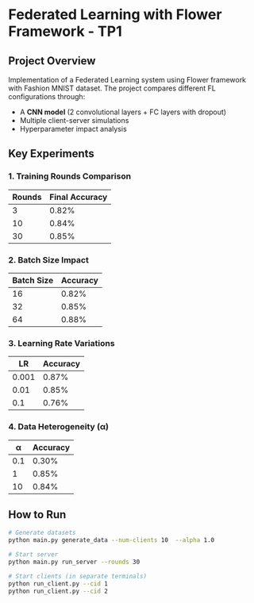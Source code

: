 # Federated Learning with Flower Framework - TP1

## Project Overview
Implementation of a Federated Learning system using Flower framework with Fashion MNIST dataset. The project compares different FL configurations through:

- A **CNN model** (2 convolutional layers + FC layers with dropout)
- Multiple client-server simulations
- Hyperparameter impact analysis

## Key Experiments

### 1. Training Rounds Comparison
| Rounds | Final Accuracy |
|--------|----------------|
| 3      | 0.82%       | 
| 10     | 0.84%       | 
| 30     | 0.85%       | 



### 2. Batch Size Impact
| Batch Size | Accuracy |
|------------|----------|
| 16         | 0.82% | 
| 32         | 0.85% |
| 64         | 0.88% | 



### 3. Learning Rate Variations
| LR    | Accuracy | 
|-------|----------|
| 0.001 | 0.87% | 
| 0.01  | 0.85% | 
| 0.1   | 0.76% | 



### 4. Data Heterogeneity (α)
| α   | Accuracy | 
|-----|----------|
| 0.1 | 0.30% | 
| 1   | 0.85% | 
| 10  | 0.84% | 


## How to Run
```bash
# Generate datasets
python main.py generate_data --num-clients 10  --alpha 1.0

# Start server
python main.py run_server --rounds 30

# Start clients (in separate terminals)
python run_client.py --cid 1
python run_client.py --cid 2
